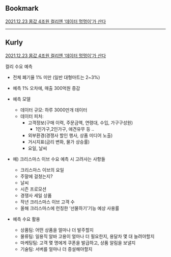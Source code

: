 

## Bookmark

[2021.12.23 몸값 4조원 컬리엔 ‘데이터 멍멍이’가 산다](https://stibee.com/api/v1.0/emails/share/MJgqwQVhOKRvEEKRq_RrFmCuuDcgYA==)






  

  

---
## Kurly
[2021.12.23 몸값 4조원 컬리엔 ‘데이터 멍멍이’가 산다](https://stibee.com/api/v1.0/emails/share/MJgqwQVhOKRvEEKRq_RrFmCuuDcgYA==)

컬리 수요 예측
- 전체 폐기율 1% 미만 (일반 대형마트는  2~3%)
- 예측 1% 오차에, 매출 300억원 증감
- 예측 모델
    - 데이터 규모: 하루 3000만개 데이터 
    - 데이터 피처: 
        - 고객정보(구매 이력, 주문금액, 연령대, 수입, 가구구성원)
            - 1인가구,2인가구, 애견유무 등 .. 
        - 외부환경(경쟁사 할인 행사, 상품 미디어 노출)
        - 거시지표(금리 변화, 물가 상승률)
        - 요일, 날씨
- 예) 크리스마스 이브 수요 예측 시 고려사는 사항들
    - 크리스마스 이브의 요일 
    - 주말에 걸쳤는지?
    - 날씨
    - 시즌 프로모션
    - 경쟁사 세일 상품
    - 작년 크리스마스 이브 고객 수
    - 올해 크리스마스에 런칭한 ‘선물하기’기능 예상 사용률 

- 예측 수요 활용
    - 상품팀: 어떤 상품을 얼마나 더 발주할지
    - 물류팀: 일용직 알바 고용이 얼마나 더 필요한지, 용달차 몇 대 늘려야할지
    - 마케팅팀: 고객 몇 명에게 쿠폰을 발급하고, 상품 알림을 보낼지
    - 기술팀: 서버를 얼마나 더 증설해야할지
